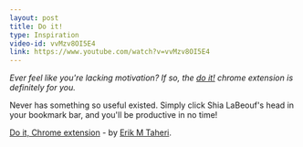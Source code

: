 ```yaml
---
layout: post
title: Do it!
type: Inspiration
video-id: vvMzv8OI5E4
link: https://www.youtube.com/watch?v=vvMzv8OI5E4
---
```


_Ever feel like you're lacking motivation? If so, the [do it!](https://chrome.google.com/webstore/detail/do-it/eppncnmppghbndacgkideegigaminkfg?hl=en) chrome extension is definitely for you._

Never has something so useful existed. Simply click Shia LaBeouf's head in your bookmark bar, and you'll be productive in no time!

[Do it, Chrome extension](https://chrome.google.com/webstore/detail/do-it/eppncnmppghbndacgkideegigaminkfg?hl=en)  - by [Erik M Taheri](http://taheri.io/).

